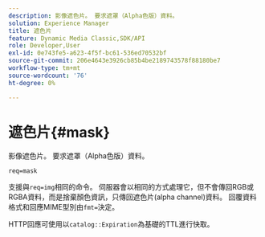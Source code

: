 ```yaml
---
description: 影像遮色片。 要求遮罩（Alpha色版）資料。
solution: Experience Manager
title: 遮色片
feature: Dynamic Media Classic,SDK/API
role: Developer,User
exl-id: 0e743fe5-a623-4f5f-bc61-536ed70532bf
source-git-commit: 206e4643e3926cb85b4be2189743578f88180be7
workflow-type: tm+mt
source-wordcount: '76'
ht-degree: 0%

---
```


# 遮色片{#mask}

影像遮色片。 要求遮罩（Alpha色版）資料。

`req=mask`

支援與`req=img`相同的命令。 伺服器會以相同的方式處理它，但不會傳回RGB或RGBA資料，而是捨棄顏色資訊，只傳回遮色片(alpha channel)資料。 回覆資料格式和回應MIME型別由`fmt=`決定。

HTTP回應可使用以`catalog::Expiration`為基礎的TTL進行快取。
